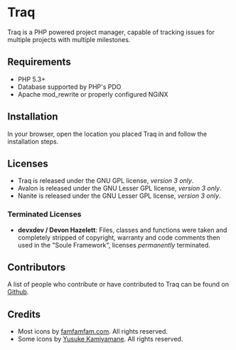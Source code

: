 Traq
======

Traq is a PHP powered project manager, capable of tracking issues for multiple projects with multiple milestones.

Requirements
------------

- PHP 5.3+
- Database supported by PHP's PDO
- Apache mod_rewrite or properly configured NGiNX

Installation
------------

In your browser, open the location you placed Traq in and follow the installation steps.

Licenses
-------

* Traq is released under the GNU GPL license, _version 3 only_.
* Avalon is released under the GNU Lesser GPL license, _version 3 only_.
* Nanite is released under the GNU Lesser GPL license, _version 3 only_.

### Terminated Licenses ###

* **devxdev / Devon Hazelett**: 
  Files, classes and functions were taken and completely stripped of copyright, warranty and code comments then used in the "Soule Framework", licenses _permanently_ terminated.

Contributors
------------

A list of people who contribute or have contributed to Traq can be found on [Github](https://github.com/nirix/traq/graphs/contributors).

Credits
-------

- Most icons by [famfamfam.com](http://famfamfam.com). All rights reserved.
- Some icons by [Yusuke Kamiyamane](http://p.yusukekamiyamane.com). All rights reserved.